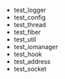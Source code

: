 - test_logger
- test_config
- test_thread
- test_fiber
- test_util
- test_iomanager
- test_hook
- test_address
- test_socket
